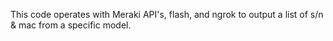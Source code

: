 This code operates with Meraki API's, flash, and ngrok to output a list of s/n & mac from a specific model.
